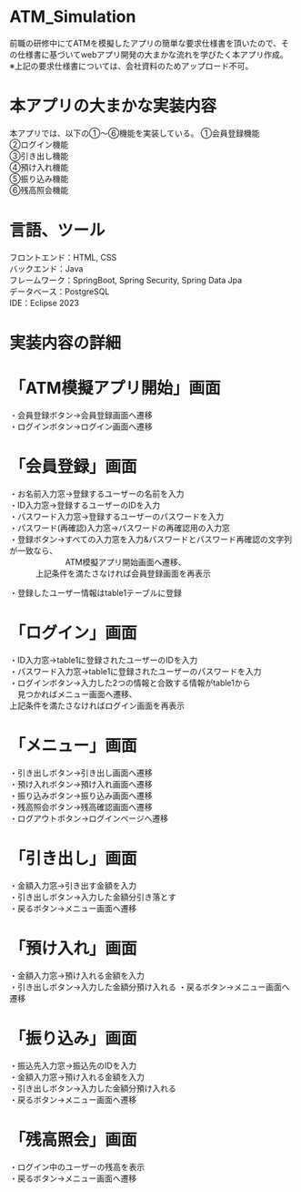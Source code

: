 # ATM_Simulation  
前職の研修中にてATMを模擬したアプリの簡単な要求仕様書を頂いたので、その仕様書に基づいてwebアプリ開発の大まかな流れを学びたく本アプリ作成。  
※上記の要求仕様書については、会社資料のためアップロード不可。

# 本アプリの大まかな実装内容
本アプリでは、以下の①～⑥機能を実装している。
①会員登録機能  
②ログイン機能  
③引き出し機能  
④預け入れ機能  
⑤振り込み機能  
⑥残高照会機能  

# 言語、ツール
フロントエンド：HTML, CSS  
バックエンド：Java  
フレームワーク：SpringBoot, Spring Security, Spring Data Jpa  
データベース：PostgreSQL  
IDE：Eclipse 2023  

# 実装内容の詳細
# 「ATM模擬アプリ開始」画面  
・会員登録ボタン→会員登録画面へ遷移  
・ログインボタン→ログイン画面へ遷移  

# 「会員登録」画面  
・お名前入力窓→登録するユーザーの名前を入力  
・ID入力窓→登録するユーザーのIDを入力  
・パスワード入力窓→登録するユーザーのパスワードを入力  
・パスワード(再確認)入力窓→パスワードの再確認用の入力窓  
・登録ボタン→すべての入力窓を入力&パスワードとパスワード再確認の文字列が一致なら、  
　　　　　　　ATM模擬アプリ開始画面へ遷移、  
       　　　 上記条件を満たさなければ会員登録画面を再表示  
           
・登録したユーザー情報はtable1テーブルに登録  

# 「ログイン」画面  
・ID入力窓→table1に登録されたユーザーのIDを入力  
・パスワード入力窓→table1に登録されたユーザーのパスワードを入力  
・ログインボタン→入力した2つの情報と合致する情報がtable1から  
　見つかればメニュー画面へ遷移、  
  上記条件を満たさなければログイン画面を再表示  

# 「メニュー」画面  
・引き出しボタン→引き出し画面へ遷移  
・預け入れボタン→預け入れ画面へ遷移  
・振り込みボタン→振り込み画面へ遷移  
・残高照会ボタン→残高確認画面へ遷移  
・ログアウトボタン→ログインページへ遷移  

# 「引き出し」画面  
・金額入力窓→引き出す金額を入力  
・引き出しボタン→入力した金額分引き落とす  
・戻るボタン→メニュー画面へ遷移  

# 「預け入れ」画面  
・金額入力窓→預け入れる金額を入力  
・引き出しボタン→入力した金額分預け入れる
・戻るボタン→メニュー画面へ遷移  

# 「振り込み」画面  
・振込先入力窓→振込先のIDを入力  
・金額入力窓→預け入れる金額を入力  
・引き出しボタン→入力した金額分預け入れる  
・戻るボタン→メニュー画面へ遷移  

# 「残高照会」画面  
・ログイン中のユーザーの残高を表示  
・戻るボタン→メニュー画面へ遷移  
